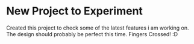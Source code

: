 # New Project to Experiment 

Created this project to check some of the latest features i am working on. The design should probably be perfect this time. Fingers Crossed! :D
